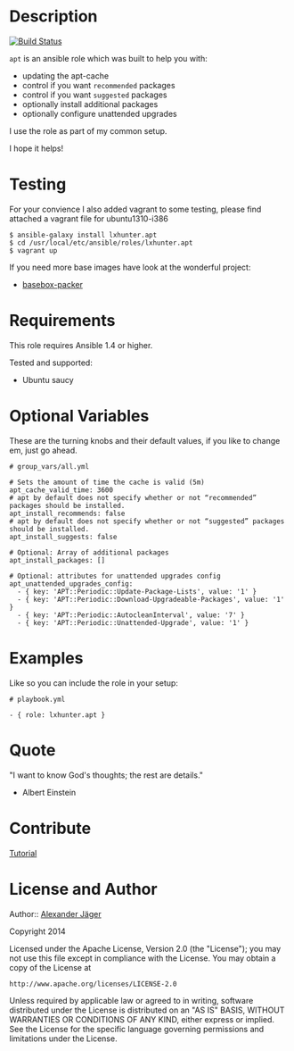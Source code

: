 Description
===========

[![Build Status](https://travis-ci.org/lxhunter/apt.png?branch=master)](https://travis-ci.org/lxhunter/apt)

`apt` is an ansible role which was built to help you with:

 * updating the apt-cache
 * control if you want `recommended` packages
 * control if you want `suggested` packages
 * optionally install additional packages
 * optionally configure unattended upgrades

I use the role as part of my common setup.

I hope it helps!

Testing
===========

For your convience I also added vagrant to some testing, please find attached a vagrant file for ubuntu1310-i386


```lang
$ ansible-galaxy install lxhunter.apt
$ cd /usr/local/etc/ansible/roles/lxhunter.apt
$ vagrant up
```

If you need more base images have look at the wonderful project:
* [basebox-packer](https://github.com/misheska/basebox-packer)

Requirements
===========

This role requires Ansible 1.4 or higher.

Tested and supported:
* Ubuntu saucy

Optional Variables
===========

These are the turning knobs and their default values, if you like to change em, just go ahead.

```lang
# group_vars/all.yml

# Sets the amount of time the cache is valid (5m)
apt_cache_valid_time: 3600
# apt by default does not specify whether or not “recommended” packages should be installed.
apt_install_recommends: false
# apt by default does not specify whether or not “suggested” packages should be installed.
apt_install_suggests: false

# Optional: Array of additional packages
apt_install_packages: []

# Optional: attributes for unattended upgrades config
apt_unattended_upgrades_config:
  - { key: 'APT::Periodic::Update-Package-Lists', value: '1' }
  - { key: 'APT::Periodic::Download-Upgradeable-Packages', value: '1' }
  - { key: 'APT::Periodic::AutocleanInterval', value: '7' }
  - { key: 'APT::Periodic::Unattended-Upgrade', value: '1' }
```

Examples
===========

Like so you can include the role in your setup:

```lang
# playbook.yml

- { role: lxhunter.apt }
```

Quote
==========
"I want to know God's thoughts; the rest are details."
- Albert Einstein

Contribute
==========

[Tutorial](http://kbroman.github.io/github_tutorial/pages/fork.html)

License and Author
==================

Author:: [Alexander Jäger](https://github.com/lxhunter)

Copyright 2014

Licensed under the Apache License, Version 2.0 (the "License");
you may not use this file except in compliance with the License.
You may obtain a copy of the License at

    http://www.apache.org/licenses/LICENSE-2.0

Unless required by applicable law or agreed to in writing, software
distributed under the License is distributed on an "AS IS" BASIS,
WITHOUT WARRANTIES OR CONDITIONS OF ANY KIND, either express or implied.
See the License for the specific language governing permissions and
limitations under the License.
